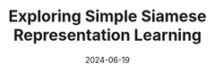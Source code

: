 ---
layout: seminar-post
title: 'Exploring Simple Siamese Representation Learning'
subtitle: ''
categories: "Computer Vision"
tags: ['Representation Learning']
date: 2024-06-19
pdf_url: 'https://drive.google.com/file/d/13_8_63JhNJy2KE8fLm1wCkSFsuDaKmLw/preview'
---